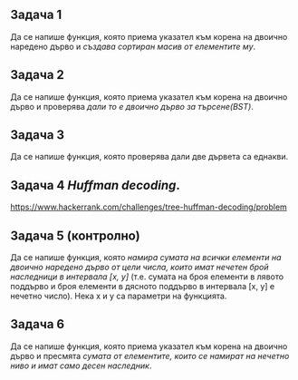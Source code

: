 ## Задача 1
 Да се напише функция, която приема указател към корена на двоично наредено дърво и *създава сортиран масив от елементите му*.  

## Задача 2
 Да се напише функция, която приема указател към корена на двоично дърво и проверява *дали то е двоично дърво за търсене(BST)*.  

## Задача 3
 Да се напише функция, която проверява дали две дървета са еднакви.

## Задача 4 *Huffman decoding*.  
https://www.hackerrank.com/challenges/tree-huffman-decoding/problem  

## Задача 5 (контролно)
 Да се напише функция, която *намира сумата на всички елементи на двоично наредено дърво от цели числа, които имат нечетен брой наследници в интервала [x, y]*
(т.е. сумата на броя елементи в лявото поддърво и броя елементи в дясното поддърво в интервала [x, y] е нечетно число).
Нека x и y са параметри на функцията.  

## Задача 6
 Да се напише функция, която приема указател към корена на двоично дърво и пресмята *сумата от елементите, които се намират на нечетно ниво и имат само десен наследник*.  
